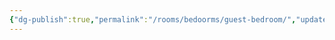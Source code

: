 ```yaml
---
{"dg-publish":true,"permalink":"/rooms/bedoorms/guest-bedroom/","updated":"2025-04-12T16:06:20.581+01:00"}
---
```


